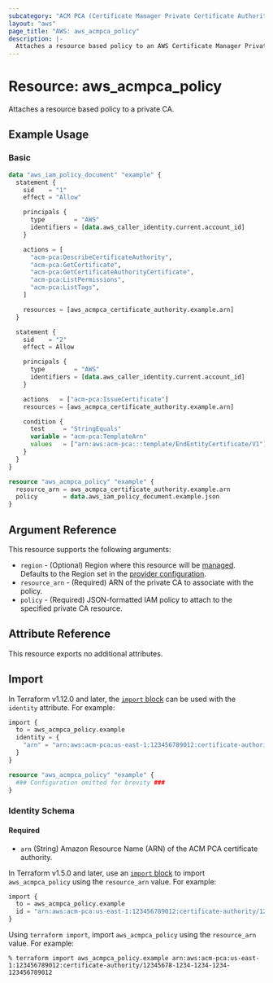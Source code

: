 ```yaml
---
subcategory: "ACM PCA (Certificate Manager Private Certificate Authority)"
layout: "aws"
page_title: "AWS: aws_acmpca_policy"
description: |-
  Attaches a resource based policy to an AWS Certificate Manager Private Certificate Authority (ACM PCA)
---
```


# Resource: aws_acmpca_policy

Attaches a resource based policy to a private CA.

## Example Usage

### Basic

```terraform
data "aws_iam_policy_document" "example" {
  statement {
    sid    = "1"
    effect = "Allow"

    principals {
      type        = "AWS"
      identifiers = [data.aws_caller_identity.current.account_id]
    }

    actions = [
      "acm-pca:DescribeCertificateAuthority",
      "acm-pca:GetCertificate",
      "acm-pca:GetCertificateAuthorityCertificate",
      "acm-pca:ListPermissions",
      "acm-pca:ListTags",
    ]

    resources = [aws_acmpca_certificate_authority.example.arn]
  }

  statement {
    sid    = "2"
    effect = Allow

    principals {
      type        = "AWS"
      identifiers = [data.aws_caller_identity.current.account_id]
    }

    actions   = ["acm-pca:IssueCertificate"]
    resources = [aws_acmpca_certificate_authority.example.arn]

    condition {
      test     = "StringEquals"
      variable = "acm-pca:TemplateArn"
      values   = ["arn:aws:acm-pca:::template/EndEntityCertificate/V1"]
    }
  }
}

resource "aws_acmpca_policy" "example" {
  resource_arn = aws_acmpca_certificate_authority.example.arn
  policy       = data.aws_iam_policy_document.example.json
}
```

## Argument Reference

This resource supports the following arguments:

* `region` - (Optional) Region where this resource will be [managed](https://docs.aws.amazon.com/general/latest/gr/rande.html#regional-endpoints). Defaults to the Region set in the [provider configuration](https://registry.terraform.io/providers/hashicorp/aws/latest/docs#aws-configuration-reference).
* `resource_arn` - (Required) ARN of the private CA to associate with the policy.
* `policy` - (Required) JSON-formatted IAM policy to attach to the specified private CA resource.

## Attribute Reference

This resource exports no additional attributes.

## Import

In Terraform v1.12.0 and later, the [`import` block](https://developer.hashicorp.com/terraform/language/import) can be used with the `identity` attribute. For example:

```terraform
import {
  to = aws_acmpca_policy.example
  identity = {
    "arn" = "arn:aws:acm-pca:us-east-1:123456789012:certificate-authority/12345678-1234-1234-1234-123456789012"
  }
}

resource "aws_acmpca_policy" "example" {
  ### Configuration omitted for brevity ###
}
```

### Identity Schema

#### Required

- `arn` (String) Amazon Resource Name (ARN) of the ACM PCA certificate authority.

In Terraform v1.5.0 and later, use an [`import` block](https://developer.hashicorp.com/terraform/language/import) to import `aws_acmpca_policy` using the `resource_arn` value. For example:

```terraform
import {
  to = aws_acmpca_policy.example
  id = "arn:aws:acm-pca:us-east-1:123456789012:certificate-authority/12345678-1234-1234-1234-123456789012"
}
```

Using `terraform import`, import `aws_acmpca_policy` using the `resource_arn` value. For example:

```console
% terraform import aws_acmpca_policy.example arn:aws:acm-pca:us-east-1:123456789012:certificate-authority/12345678-1234-1234-1234-123456789012
```
